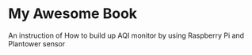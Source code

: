 # My Awesome Book

An instruction of How to build up AQI monitor by using Raspberry Pi and Plantower sensor





